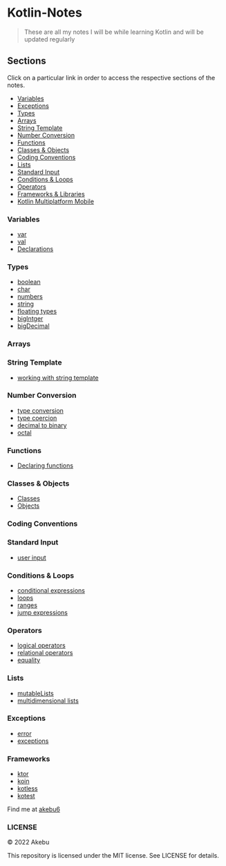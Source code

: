 # Kotlin-Notes
> These are all my notes I will be while learning Kotlin and will be updated regularly

## Sections
Click on a particular link in order to access the respective sections of the notes.

* [Variables](#variables)
* [Exceptions](#exceptions)
* [Types](#types)
* [Arrays](#arrays)
* [String Template](#string-template)
* [Number Conversion](#number-conversion)
* [Functions](#functions)
* [Classes & Objects](#classes-&-objects)
* [Coding Conventions](#coding-conventions)
* [Lists](#lists)
* [Standard Input](#standard-input)
* [Conditions & Loops](#conditions-&-loops)
* [Operators](#operators)
* [Frameworks & Libraries](frameworks-&-libraries)
* [Kotlin Multiplatform Mobile](kotlin-multiplatform-mobile)

### Variables
   * [var](var)
   * [val](val)
   * [Declarations](declarations)
### Types
   * [boolean](boolean)
   * [char](char)
   * [numbers](numbers)
   * [string](string)
   * [floating types](floating-types)
   * [bigIntger](bigIntger)
   * [bigDecimal](bigDecimal)
### Arrays
### String Template
   * [working with string template](working-with-string-template)
### Number Conversion
   * [type conversion](type-converion)
   * [type coercion](type-coercion)
   * [decimal to binary](decimal-to-binary)
   * [octal](octal)
### Functions
   * [Declaring functions](declaring-functions)
### Classes & Objects
   * [Classes](classes)
   * [Objects](objects)
### Coding Conventions
### Standard Input
   * [user input](user-input)
### Conditions & Loops
   * [conditional expressions](conditional-expressions)
   * [loops](loops)
   * [ranges](ranges)
   * [jump expressions](jumps-expressions)
### Operators
   * [logical operators](logical-operators)
   * [relational operators](relational-operators)
   * [equality](equality)
### Lists
   * [mutableLists](mutableLists)
   * [multidimensional lists](multidimensional-lists)
### Exceptions
   * [error](error)
   * [exceptions](exceptions)
### Frameworks
   * [ktor](ktor)
   * [koin](koin)
   * [kotless](kotless)
   * [kotest](kotest)
  




Find me at [akebu6](https://twitter.com/akebu6)

### LICENSE

© 2022 Akebu

This repository is licensed under the MIT license. See LICENSE for details.
